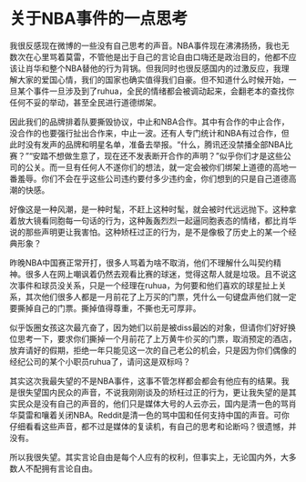 # 关于NBA事件的一点思考



我很反感现在微博的一些没有自己思考的声音。NBA事件现在沸沸扬扬，我也无数次在心里骂着莫雷，不管他是出于自己的言论自由口嗨还是政治目的，他都不应该让肖华和整个NBA替他的行为背锅。但我同时也很反感国内的过激反应，我理解大家的爱国心情，我们的国家也确实值得我们自豪。但不知道什么时候开始，一旦某个事件一旦涉及到了ruhua，全民的情绪都会被调动起来，会翻老本的查找你任何不妥的举动，甚至全民进行道德绑架。

因此我们的品牌排着队要撕毁协议，中止和NBA合作。其中有合作的中止合作，没合作的也要强行扯出合作来，中止一波。还有人专门统计和NBA有过合作，但此时没有发声的品牌和明星名单，准备去举报。“什么，腾讯还没禁播全部NBA比赛？”“安踏不想做生意了，现在还不发表断开合作的声明？”似乎你们才是这些公司的公关。而一旦有任何人不遂你们的想法，就一定会被你们绑架上道德的高地一番羞辱。你们不会在乎这些公司违约要付多少违约金，你们想到的只是自己道德高潮的快感。

好像这是一种风潮，是一种时髦，不赶上这种时髦，就会被时代远远抛下。这种拿着放大镜看同胞每一句话的行为，这种轰轰烈烈一起逼同胞表态的情绪，都比肖华说的那些声明更让我害怕。这种矫枉过正的行为，是不是像极了历史上的某一个经典形象？

昨晚NBA中国赛正常开打，很多人骂着为啥不取消，他们不理解什么叫契约精神。很多人在网上嘲讽着仍然去观看比赛的球迷，觉得这帮人就是垃圾。且不说这次事件和球员没关系，只是一个经理在ruhua，为何要和他们喜欢的球星扯上关系，其次他们很多人都是一月前花了上万买的门票，凭什么一句键盘声他们就一定要撕掉自己的门票。撕掉值得尊重，不撕也无可厚非。

似乎饭圈女孩这次最亢奋了，因为她们以前是被diss最凶的对象，但请你们好好换位思考一下，要求你们撕掉一个月前花了上万黄牛价买的门票，取消预定的酒店，放弃请好的假期，拒绝一年只能见这一次的自己老公的机会，只是因为你们偶像的经纪公司的某个小职员ruhua了，请问这是双标吗？

其实这次我最失望的不是NBA事件，这事不管怎样都会都会有他应有的结果。我是很失望国内民众的声音，不说我刚刚谈及的矫枉过正的行为，更让我失望的是其实民众是没有自己的声音的，他们只是媒体大号的人云亦云，国内是清一色的骂肖华莫雷和嚷着关闭NBA。Reddit是清一色的骂中国和任何支持中国的声音。可你仔细看看这些声音，都不过是媒体的复读机，有自己的思考和论断吗？很遗憾，并没有。

所以我很失望。其实言论自由是每个人应有的权利，但事实上，无论国内外，大多数人不配拥有言论自由。